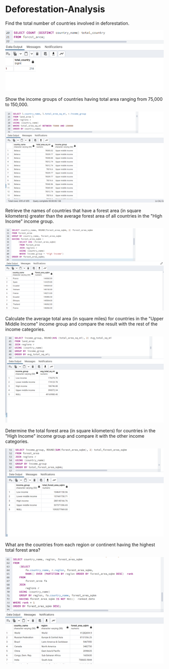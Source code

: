 # Deforestation-Analysis

Find the total number of countries involved in deforestation. 

![](image201.png)

Show the income groups of countries having total area ranging from 75,000 to 150,000.

![](image202.png)

Retrieve the names of countries that have a forest area (in square kilometers) greater than the average forest area of all countries in the "High Income" income group.

![](image203.png)

Calculate the average total area (in square miles) for countries in the "Upper Middle Income" income group and compare the result with the rest of the income categories.

 ![](image204.png)               

Determine the total forest area (in square kilometers) for countries in the "High Income" income group and compare it with the other income categories. 

![](image205.png)

What are the countries from each region or continent having the highest total forest area?

![](image206.png)
